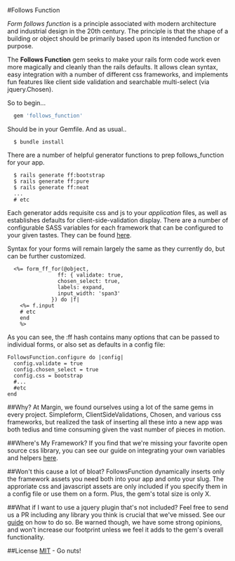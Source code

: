 #Follows Function

_Form follows function_ is a principle associated with modern architecture and industrial design in the 20th century. The principle is that the shape of a building or object should be primarily based upon its intended function or purpose. 

The __Follows Function__ gem seeks to make your rails form code work even more magically and cleanly than the rails defaults.  It allows clean syntax, easy integration with a number of different css frameworks, and implements fun features like client side validation and searchable multi-select (via jquery.Chosen).

So to begin...

```ruby
  gem 'follows_function'
```

Should be in your Gemfile.  And as usual..

```
  $ bundle install
```

There are a number of helpful generator functions to prep follows_function for your app.

```
  $ rails generate ff:bootstrap
  $ rails generate ff:pure
  $ rails generate ff:neat
  ...
  # etc
```

Each generator adds requisite css and js to your _application_ files, as well as establishes defaults for client-side-validation display. There are a number of configurable SASS variables for each framework that can be configured to your given tastes. They can be found [here](#).

Syntax for your forms will remain largely the same as they currently do, but can be further customized.

```
  <%= form_ff_for(@object, 
                ff: { validate: true, 
                chosen_select: true,
                labels: expand,
                input_width: 'span3'
              }) do |f|
    <%= f.input
    # etc
    end
    %>
```

As you can see, the :ff hash contains many options that can be passed to individual forms, or also set as defaults in a config file:

```
FollowsFunction.configure do |config|
  config.validate = true
  config.chosen_select = true
  config.css = bootstrap
  #...
  #etc
end
```

##Why?
At Margin, we found ourselves using a lot of the same gems in every project.  Simpleform, ClientSideValidations, Chosen, and various css frameworks, but realized the task of inserting all these into a new app was both tedius and time consuming given the vast number of pieces in motion.

##Where's My Framework?
If you find that we're missing your favorite open source css library, you can see our guide on integrating your own variables and helpers [here](#).

##Won't this cause a lot of bloat?
FollowsFunction dynamically inserts only the framework assets you need both into your app and onto your slug. The approriate css and javascript assets are only included if you specify them in a config file or use them on a form.  Plus, the gem's total size is only X.

##What if I want to use a jquery plugin that's not included?
Feel free to send us a PR including any library you think is crucial that we've missed. See our [guide](#) on how to do so. Be warned though, we have some strong opinions, and won't increase our footprint unless we feel it adds to the gem's overall functionality.

##License
[MIT](http://www.tldrlegal.com/license/mit-license) - Go nuts!

